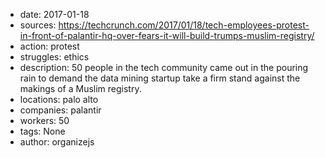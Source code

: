 - date: 2017-01-18
- sources: https://techcrunch.com/2017/01/18/tech-employees-protest-in-front-of-palantir-hq-over-fears-it-will-build-trumps-muslim-registry/
- action: protest
- struggles: ethics
- description: 50 people in the tech community came out in the pouring rain to demand the data mining startup take a firm stand against the makings of a Muslim registry.
- locations: palo alto
- companies: palantir
- workers: 50
- tags: None
- author: organizejs
